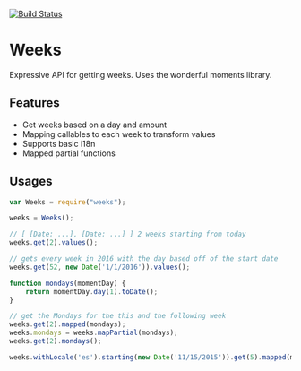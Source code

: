 [![Build Status](https://travis-ci.org/2upmedia/weeks.svg)](https://travis-ci.org/2upmedia/weeks)

# Weeks 

Expressive API for getting weeks. Uses the wonderful moments library.

## Features
- Get weeks based on a day and amount
- Mapping callables to each week to transform values
- Supports basic i18n
- Mapped partial functions

## Usages

```javascript
var Weeks = require("weeks");

weeks = Weeks();

// [ [Date: ...], [Date: ...] ] 2 weeks starting from today
weeks.get(2).values(); 

// gets every week in 2016 with the day based off of the start date
weeks.get(52, new Date('1/1/2016')).values(); 

function mondays(momentDay) {
    return momentDay.day(1).toDate();
}

// get the Mondays for the this and the following week
weeks.get(2).mapped(mondays);
weeks.mondays = weeks.mapPartial(mondays);
weeks.get(2).mondays();

weeks.withLocale('es').starting(new Date('11/15/2015')).get(5).mapped(mondays);
```